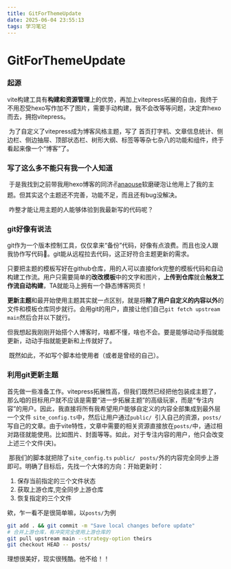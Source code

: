 ```yaml
---
title: GitForThemeUpdate
date: 2025-06-04 23:55:13
tags: 学习笔记
---
```

# GitForThemeUpdate

### 起源

​	vite构建工具有**构建和资源管理**上的优势，再加上vitepress拓展的自由，我终于不用忍受hexo写作加不了图片，需要手动构建，我不会改等等问题，决定弃hexo而去，拥抱vitepress。

​	为了自定义了vitepress成为博客风格主题，写了 首页打字机、文章信息统计、侧边栏、侧边抽屉、顶部状态栏、树形大纲、标签等等杂七杂八的功能和组件，终于看起来像一个“博客”了。

### 写了这么多不能只有我一个人知道

​	于是我找到之前带我用hexo博客的同济✌[anaouse](https://anaouse.github.io/)软磨硬泡让他用上了我的主题。但其实这个主题还不完善，功能不足，而且还有bug没解决。

​	咋整才能让用主题的人能够体验到我最新写的代码呢？

### git好像有说法

​	git作为一个版本控制工具，仅仅拿来“备份”代码，好像有点浪费。而且也没人跟我协作写代码🥲。git能从远程拉去代码，这正好符合主题更新的需求。

​	只要把主题的模板写好在github仓库，用的人可以直接fork完整的模板代码和自动构建工作流。用户只需要简单的**改改模板**中的文字和图片，**上传到仓库**就会**触发工作流自动构建**，TA就能马上拥有一个静态博客网页！

​	**更新主题**和最开始使用主题其实就一点区别，就是将**除了用户自定义的内容以外**的文件和模板仓库同步就行。会用git的用户，直接让他们自己`git fetch upstream main`然后合并以下就行。

​	但我想起我刚刚开始搭个人博客时，啥都不懂，啥也不会。要是能够动动手指就能更新，动动手指就能更新和上传就好了。

​	既然如此，不如写个脚本给使用者（或者是曾经的自己）。



### 利用git更新主题

​	首先做一些准备工作。vitepress拓展性高，但我们既然已经把他包装成主题了，那么咱的目标用户就不应该是需要“进一步拓展主题”的高级玩家，而是“专注内容”的用户。因此，我直接将所有我希望用户能够自定义的内容全部集成到最外层一个文件 `site_config.ts`中，然后让用户通过`public/ `引入自己的资源，`posts/`写自己的文章。由于vite特性，文章中需要的相关资源直接放在`posts/`中，通过相对路径就能使用。比如图片、封面等等。如此，对于专注内容的用户，他只会改变上述三个文件(夹)。

​	那我们的脚本就把除了`site_config.ts` `public/ ` `posts/`外的内容完全同步上游即可。明确了目标后，先找一个大体的方向：开始更新时：

1. 保存当前指定的三个文件状态
2. 获取上游仓库,完全同步上游仓库
3. 恢复指定的三个文件

欸，乍一看不是很简单嘛，以`posts/`为例

```sh
git add . && git commit -m "Save local changes before update"
# 合并上游仓库，有冲突完全使用上游仓库的
git pull upstream main --strategy-option theirs 
git checkout HEAD -- posts/
```

理想很美好，现实很残酷。他不给！！
